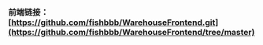 ### 前端链接：[https://github.com/fishbbb/WarehouseFrontend.git](https://github.com/fishbbb/WarehouseFrontend/tree/master)
